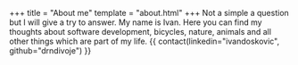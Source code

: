 +++
title = "About me"
template = "about.html"
+++
Not a simple a question but I will give a try to answer. My name is Ivan. Here you can find my thoughts about software development, bicycles, nature, animals and all other things which are part of my life.
{{ contact(linkedin="ivandoskovic", github="drndivoje") }}
